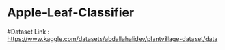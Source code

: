 # Apple-Leaf-Classifier
#Dataset Link : https://www.kaggle.com/datasets/abdallahalidev/plantvillage-dataset/data
